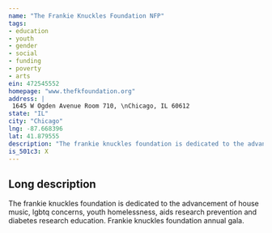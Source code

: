 ```yaml
---
name: "The Frankie Knuckles Foundation NFP"
tags:
- education
- youth
- gender
- social
- funding
- poverty
- arts
ein: 472545552
homepage: "www.thefkfoundation.org"
address: |
 1645 W Ogden Avenue Room 710, \nChicago, IL 60612
state: "IL"
city: "Chicago"
lng: -87.668396
lat: 41.879555
description: "The frankie knuckles foundation is dedicated to the advancement of house music, lgbtq concerns, youth homelessness, aids research prevention and diabetes research education. "
is_501c3: X
---
```


## Long description

The frankie knuckles foundation is dedicated to the advancement of house music, lgbtq concerns, youth homelessness, aids research prevention and diabetes research education. Frankie knuckles foundation annual gala. 
